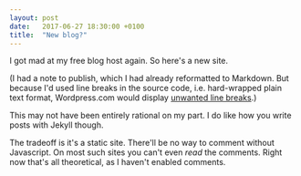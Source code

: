 ```yaml
---
layout: post
date:   2017-06-27 18:30:00 +0100
title:  "New blog?"
---
```


I got mad at my free blog host again.  So here's a new site.

(I had a note to publish, which I had already reformatted to Markdown.  But because I'd used line breaks in the source code, i.e. hard-wrapped plain text format, Wordpress.com would display [unwanted line breaks][wordpress-doesnt-rewrap].)

This may not have been entirely rational on my part.  I do like how you write posts with Jekyll though.

The tradeoff is it's a static site.  There'll be no way to comment without Javascript.  On most such sites you can't even *read* the comments.  Right now that's all theoretical, as I haven't enabled comments.

[wordpress-doesnt-rewrap]: https://webapps.stackexchange.com/questions/107145/wordpress-markdown-doesnt-re-wrap-paragraphs/107338
